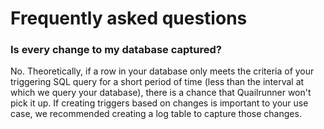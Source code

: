 # Frequently asked questions

### Is every change to my database captured?

No. Theoretically, if a row in your database only meets the criteria of your triggering SQL query for a short period of time (less than the interval at which we query your database), there is a chance that Quailrunner won't pick it up. If creating triggers based on changes is important to your use case, we recommended creating a log table to capture those changes.
